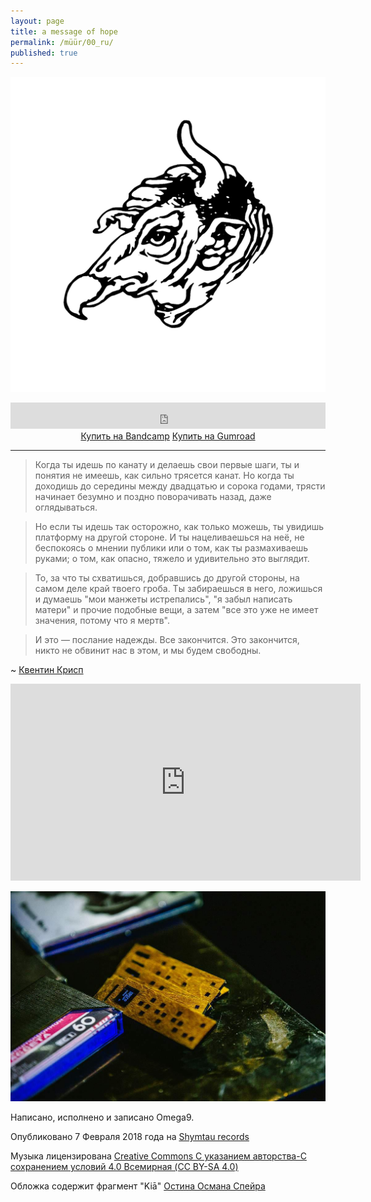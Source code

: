 ```yaml
---
layout: page
title: a message of hope
permalink: /müür/00_ru/
published: true
---
```

![](cover.png)

<center>
<iframe style="border: 0; width: 100%; height: 42px;" src="https://bandcamp.com/EmbeddedPlayer/album=3484318043/size=small/bgcol=333333/linkcol=ffffff/transparent=true/" seamless><a href="http://omega9.bandcamp.com/album/a-message-of-hope">a message of hope by MÜÜR</a></iframe>
</center>


<center>
<a markdown="0" href="https://omega9.bandcamp.com/album/a-message-of-hope" class="btn">Купить на Bandcamp</a> <a markdown="0" href="https://gum.co/sGqSz" class="btn">Купить на Gumroad</a>
</center>

-----
> Когда ты идешь по канату и делаешь свои первые шаги, ты и понятия не имеешь, как сильно трясется канат. Но когда ты доходишь до середины между двадцатью и сорока годами, трясти начинает безумно и поздно поворачивать назад, даже оглядываться.

> Но если ты идешь так осторожно, как только можешь, ты увидишь платформу на другой стороне. И ты нацеливаешься на неё, не беспокоясь о мнении публики или о том, как ты размахиваешь руками; о том, как опасно, тяжело и удивительно это выглядит.

> То, за что ты схватишься, добравшись до другой стороны, на самом деле край твоего гроба. Ты забираешься в него, ложишься и думаешь "мои манжеты истрепались", "я забыл написать матери" и прочие подобные вещи, а затем "все это уже не имеет значения, потому что я мертв".

> И это — послание надежды. Все закончится. Это закончится, никто не обвинит нас в этом, и мы будем свободны.

~ [Квентин Крисп](https://ru.wikipedia.org/wiki/%D0%9A%D0%B2%D0%B5%D0%BD%D1%82%D0%B8%D0%BD_%D0%9A%D1%80%D0%B8%D1%81%D0%BF)

<center>
<iframe width="560" height="315" src="https://www.youtube.com/embed/dzs-GY12DWY" frameborder="0" allow="accelerometer; autoplay; encrypted-media; gyroscope; picture-in-picture" allowfullscreen></iframe>
</center>

![](/images/2018/02/amessageofhope1.jpg)

Написано, исполнено и записано Omega9.

Опубликовано 7 Февраля 2018 года на [Shymtau records](https://vk.com/shymtau)

Музыка лицензирована [Creative Commons С указанием авторства-С сохранением условий 4.0 Всемирная (CC BY-SA 4.0)](https://creativecommons.org/licenses/by-sa/4.0/deed.ru)

Обложка содержит фрагмент "Kiā" [Остина Османа Спейра](https://ru.wikipedia.org/wiki/%D0%A1%D0%BF%D0%B5%D0%B9%D1%80,_%D0%9E%D1%81%D1%82%D0%B8%D0%BD_%D0%9E%D1%81%D0%BC%D0%B0%D0%BD)